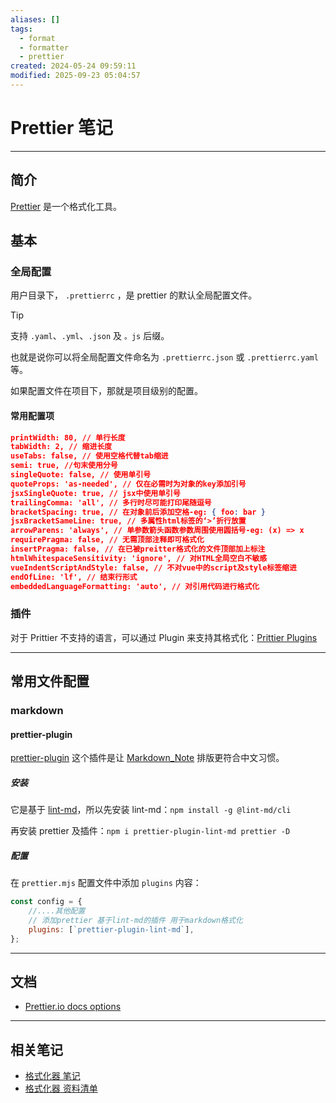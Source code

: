 ```yaml
---
aliases: []
tags:
  - format
  - formatter
  - prettier
created: 2024-05-24 09:59:11
modified: 2025-09-23 05:04:57
---
```


# Prettier 笔记

---

## 简介

[Prettier](https://prettier.io) 是一个格式化工具。

## 基本

### 全局配置

用户目录下， `.prettierrc` ，是 prettier 的默认全局配置文件。
> [!tip] 
> 
> 支持 `.yaml`、`.yml`、`.json` 及 `。js` 后缀。
> 
> 也就是说你可以将全局配置文件命名为 `.prettierrc.json` 或 `.prettierrc.yaml` 等。
> 

如果配置文件在项目下，那就是项目级别的配置。

#### 常用配置项

```json
printWidth: 80, // 单行长度
tabWidth: 2, // 缩进长度
useTabs: false, // 使用空格代替tab缩进
semi: true, //句末使用分号
singleQuote: false, // 使用单引号
quoteProps: 'as-needed', // 仅在必需时为对象的key添加引号
jsxSingleQuote: true, // jsx中使用单引号
trailingComma: 'all', // 多行时尽可能打印尾随逗号
bracketSpacing: true, // 在对象前后添加空格-eg: { foo: bar }
jsxBracketSameLine: true, // 多属性html标签的‘>’折行放置
arrowParens: 'always', // 单参数箭头函数参数周围使用圆括号-eg: (x) => x
requirePragma: false, // 无需顶部注释即可格式化
insertPragma: false, // 在已被preitter格式化的文件顶部加上标注
htmlWhitespaceSensitivity: 'ignore', // 对HTML全局空白不敏感
vueIndentScriptAndStyle: false, // 不对vue中的script及style标签缩进
endOfLine: 'lf', // 结束行形式
embeddedLanguageFormatting: 'auto', // 对引用代码进行格式化
```

### 插件

对于 Prittier 不支持的语言，可以通过 Plugin 来支持其格式化：[Prittier Plugins](https://prettier.io/docs/plugins#community-plugins)

---

## 常用文件配置

### markdown

#### prettier-plugin

[prettier-plugin](https://github.com/lint-md/prettier-plugin) 这个插件是让 [Markdown_Note](../Markdown/Markdown_Note.md) 排版更符合中文习惯。

##### 安装

它是基于 [ lint-md](https://github.com/lint-md/lint-md)，所以先安装 lint-md：`npm install -g @lint-md/cli`

再安装 prettier 及插件：`npm i prettier-plugin-lint-md prettier -D`

##### 配置

在 `prettier.mjs` 配置文件中添加 `plugins` 内容：

```js
const config = {
	//....其他配置
	// 添加prettier 基于lint-md的插件 用于markdown格式化 
	plugins: [`prettier-plugin-lint-md`],
};
```

---

## 文档

* [Prettier.io docs options](https://prettier.io/docs/en/options.html)

---

## 相关笔记

* [格式化器 笔记](Formatter_Note.md)
* [格式化器 资料清单](Formatter_Material.md)

